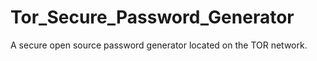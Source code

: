 # Tor_Secure_Password_Generator
A secure open source password generator located on the TOR network.

